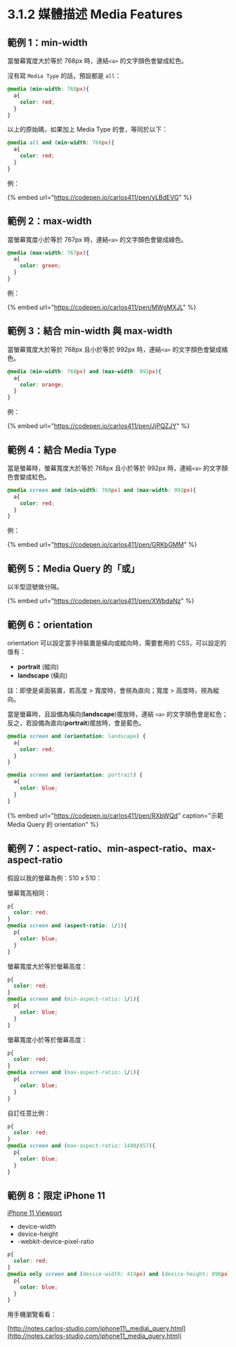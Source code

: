 # 3.1.2 媒體描述 Media Features

## 範例 1：min-width

當螢幕寬度大於等於 768px 時，連結`<a>` 的文字顏色會變成紅色。

沒有寫 `Media Type` 的話，預設都是 `all`：

```css
@media (min-width: 768px){
  a{
    color: red;
  }
}
```

以上的原始碼，如果加上 Media Type 的會，等同於以下：

```css
@media all and (min-width: 768px){
  a{
    color: red;
  }
}
```

例：

{% embed url="https://codepen.io/carlos411/pen/yLBdEVG" %}



## 範例 2：max-width

當螢幕寬度小於等於 767px 時，連結`<a>` 的文字顏色會變成綠色。

```css
@media (max-width: 767px){
  a{
    color: green;
  }
}
```

例：

{% embed url="https://codepen.io/carlos411/pen/MWgMXJL" %}



## 範例 3：結合 min-width 與 max-width

當螢幕寬度大於等於 768px 且小於等於 992px 時，連結`<a>` 的文字顏色會變成橘色。

```css
@media (min-width: 768px) and (max-width: 992px){
  a{
    color: orange;
  }
}
```

例：

{% embed url="https://codepen.io/carlos411/pen/JjPQZJY" %}



## 範例 4：結合 Media Type

當是螢幕時，螢幕寬度大於等於 768px 且小於等於 992px 時，連結`<a>` 的文字顏色會變成紅色。

```css
@media screen and (min-width: 768px) and (max-width: 992px){
  a{
    color: red;
  }
}
```

例：

{% embed url="https://codepen.io/carlos411/pen/GRKbGMM" %}



## 範例 5：Media Query 的「或」

以半型逗號做分隔。

{% embed url="https://codepen.io/carlos411/pen/XWbdaNz" %}



## 範例 6：orientation

orientation 可以設定當手持裝置是橫向或縱向時，需要套用的 CSS，可以設定的值有：

* **portrait** \(縱向\)
* **landscape** \(橫向\)

註：即使是桌面裝置，若高度 &gt; 寬度時，會視為直向；寬度 &gt; 高度時，視為縱向。

當是螢幕時，且設備為橫向\(**landscape**\)擺放時，連結 `<a>` 的文字顏色會是紅色；反之，若設備為直向\(**portrait**\)擺放時，會是藍色。

```css
@media screen and (orientation: landscape) {
  a{
    color: red;
  }
}

@media screen and (orientation: portrait) {
  a{
    color: blue;
  }
}
```

{% embed url="https://codepen.io/carlos411/pen/RXbWQd" caption="示範 Media Query 的 orientation" %}

## 範例 7：aspect-ratio、min-aspect-ratio、max-aspect-ratio

假設以我的螢幕為例：510 x 510：

螢幕寬高相同：

```css
p{
  color: red;
}
@media screen and (aspect-ratio: 1/1){
  p{
    color: blue;
  }
}
```

螢幕寬度大於等於螢幕高度：

```css
p{
  color: red;
}
@media screen and (min-aspect-ratio: 1/1){
  p{
    color: blue;
  }
}
```

螢幕寬度小於等於螢幕高度：

```css
p{
  color: red;
}
@media screen and (max-aspect-ratio: 1/1){
  p{
    color: blue;
  }
}
```

自訂任意比例：

```css
p{
  color: red;
}
@media screen and (max-aspect-ratio: 1440/457){
  p{
    color: blue;
  }
}
```

## 範例 8：限定 iPhone 11

[iPhone 11 Viewport](https://yesviz.com/devices/iphone-11/)

* device-width
* device-height
* -webkit-device-pixel-ratio

```css
p{
  color: red;
}
@media only screen and (device-width: 414px) and (device-height: 896px) and (-webkit-device-pixel-ratio: 2) {
  p{
    color: blue;
  }
}
```

用手機瀏覽看看：

[http://notes.carlos-studio.com/iphone11\_media\_query.html](http://notes.carlos-studio.com/iphone11_media_query.html)



